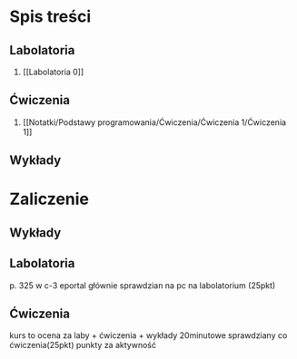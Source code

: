 # Spis treści
## Labolatoria
1. [[Labolatoria 0]]

## Ćwiczenia
1. [[Notatki/Podstawy programowania/Ćwiczenia/Ćwiczenia 1/Ćwiczenia 1]]

## Wykłady


# Zaliczenie
## Wykłady


## Labolatoria
p. 325 w c-3
eportal głównie
sprawdzian na pc na labolatorium (25pkt)

## Ćwiczenia
kurs to ocena za laby + ćwiczenia + wykłady
20minutowe sprawdziany co ćwiczenia(25pkt)
punkty za aktywność

